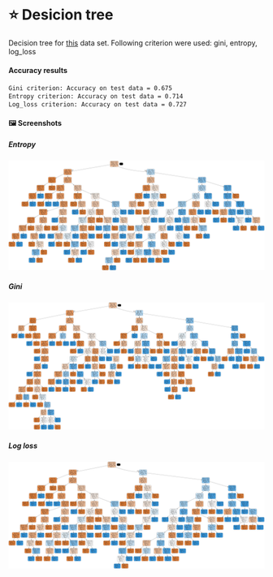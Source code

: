# :star: Desicion tree

Decision tree for [this](https://drive.google.com/file/d/1LBDnhITL0Wqwp5G6M6IBI-SSz8BIoNec/view) data set. Following criterion were used: gini, entropy, log_loss

#### Accuracy results 
```
Gini criterion: Accuracy on test data = 0.675
Entropy criterion: Accuracy on test data = 0.714
Log_loss criterion: Accuracy on test data = 0.727

```

#### 🖼️ Screenshots


##### Entropy
<p align="left">
  <img src="/diabetes_entropy.png" width="800"/>
</p>

##### Gini
<p align="left">
  <img src="/diabetes_gini.png" width="800"/>
</p>

##### Log loss
<p align="left">
  <img src="/diabetes_log_loss.png" width="800"/>
</p>
